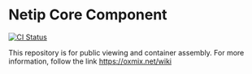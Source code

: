 # Netip Core Component
[![CI Status](https://github.com/oxmix/netip-core/workflows/Package%20release/badge.svg)](https://github.com/oxmix/netip-core/actions/workflows/package-release.yaml)

This repository is for public viewing and container assembly. For more information, follow the link https://oxmix.net/wiki
